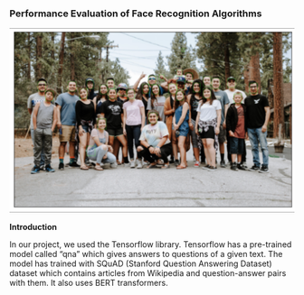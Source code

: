 ### Performance Evaluation of Face Recognition Algorithms

![Example output of the code](https://github.com/nadidebeyza/face-recognition-performance-eval/blob/main/Output/1.png "Example output of the code")

**Introduction**

In our project, we used the Tensorflow library. Tensorflow has a pre-trained model called “qna” which gives answers to questions of a given text. The model has trained with SQuAD (Stanford Question Answering Dataset) dataset which contains articles from Wikipedia and question-answer pairs with them. It also uses BERT transformers.
